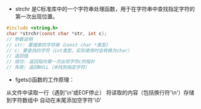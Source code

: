 - strchr 是C标准库中的一个字符串处理函数，用于在字符串中查找指定字符的第一次出现位置。

~~~c
#include <string.h>
char *strchr(const char *str, int c);
// 参数说明
// str: 要搜索的字符串（const char *类型）
// c: 要查找的字符（int类型，实际使用时会转换为char）
// 返回值
// 成功: 返回指向第一次出现字符c的指针
// 失败: 返回NULL（未找到指定字符）
~~~

- fgets()函数的工作原理：

从文件中读取一行（遇到'\n'或EOF停止）
将读取的内容（包括换行符'\n'）存储到字符数组中
自动在末尾添加空字符'\0'